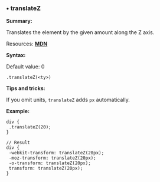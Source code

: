 ### <a name="translateZ"></a> &#8226; translateZ
**Summary:**

Translates the element by the given amount along the Z axis.

Resources: **[MDN](https://developer.mozilla.org/en-US/docs/Web/CSS/transform#translateZ)**

**Syntax:**
  
  Default value: 0

    .translateZ(<ty>)

**Tips and tricks:**

  If you omit units, `translateZ` adds `px` automatically.

**Example:**

    div {
     .translateZ(20);
    }
    
    // Result
    div {
     -webkit-transform: translateZ(20px);
     -moz-transform: translateZ(20px);
     -o-transform: translateZ(20px);
     transform: translateZ(20px);
    }


